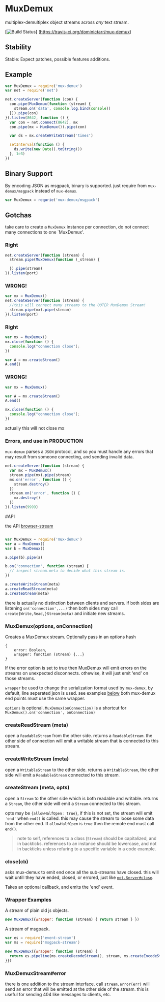 # MuxDemux

multiplex-demultiplex object streams across _any_ text stream.

[![Build Status](https://travis-ci.org/dominictarr/mux-demux.png)]
  (https://travis-ci.org/dominictarr/mux-demux)

## Stability

Stable: Expect patches, possible features additions.

## Example

``` js
var MuxDemux = require('mux-demux')
var net = require('net')

net.createServer(function (con) {
  con.pipe(MuxDemux(function (stream) {
    stream.on('data', console.log.bind(console))
  })).pipe(con)
}).listen(8642, function () {
  var con = net.connect(8642), mx
  con.pipe(mx = MuxDemux()).pipe(con)

  var ds = mx.createWriteStream('times')

  setInterval(function () {
    ds.write(new Date().toString())
  }, 1e3)
})
```

## Binary Support

By encoding JSON as msgpack, binary is supported.
just require from `mux-demux/msgpack` instead of `mux-demux`.

``` js
var MuxDemux = requrie('mux-demux/msgpack')
```

## Gotchas

take care to create a `MuxDemux` instance per connection,
do not connect many connections to one `MuxDemux'.

### Right

``` js
net.createServer(function (stream) {
  stream.pipe(MuxDemux(function (_stream) {

  }).pipe(stream)
}).listen(port)
```

### WRONG!
``` js
var mx = MuxDemux()
net.createServer(function (stream) {
  //this will connect many streams to the OUTER MuxDemux Stream!
  stream.pipe(mx).pipe(stream)
}).listen(port)
```
### Right

``` js
var mx = MuxDemux()
mx.close(function () {
  console.log("connection close");
})

var A = mx.createStream()
A.end()
```

### WRONG!
``` js
var mx = MuxDemux()

var A = mx.createStream()
A.end()

mx.close(function () {
  console.log("connection close");
})
```
actually this will not close mx

### Errors, and use in PRODUCTION

`mux-demux` parses a `JSON` protocol, and so you must handle any errors
that may result from someone connecting, and sending invalid data.

``` js
net.createServer(function (stream) {
  var mx = MuxDemux()
  stream.pipe(mx).pipe(stream)
  mx.on('error', function () {
    stream.destroy()
  })
  stream.on('error', function () {
    mx.destroy()
  })
}).listen(9999)
```

#API

the API [browser-stream](http://github.com/dominictarr/browser-stream#api)

``` js

var MuxDemux = require('mux-demux')
var a = MuxDemux()
var b = MuxDemux()

a.pipe(b).pipe(a)

b.on('connection', function (stream) {
  // inspect stream.meta to decide what this stream is.
})

a.createWriteStream(meta)
a.createReadStream(meta)
a.createStream(meta)

```
there is actually no distinction between clients and servers.
if both sides are listening `on('connection',...)` then both sides may call `create{Write,Read,}Stream(meta)` and initiate new streams.

### MuxDemux(options, onConnection)

Creates a MuxDemux stream. Optionally pass in an options hash

    {
        error: Boolean,
        wrapper: function (stream) {...}
    }

If the error option is set to true  then MuxDemux will emit errors on the
streams on unexpected disconnects. othewise, it will just emit 'end' on those streams.

`wrapper` be used to change the serialization format used by `mux-demux`,
by default, line seperated json is used. see examples [below](#wrapper_examples)
both mux-demux end points must use the same wrapper.

`options` is optional. `MuxDemux(onConnection)` is a shortcut
for `MuxDemux().on('connection', onConnection)`

### createReadStream (meta)

open a `ReadableStream` from the other side.
returns a `ReadableStream`.
the other side of connection will emit a writable stream that is connected to this stream.

### createWriteStream (meta)

open a `WritableStream` to the other side.
returns a `WritableStream`, the other side will emit a `ReadableStream` connected to this stream.

### createStream (meta, opts)

open a `Stream` to the other side which is both readable and writable.
returns a `Stream`, the other side will emit a `Stream` connected to this stream.

opts may be `{allowHalfOpen: true}`, if this is not set, the stream will emit
`'end'` when `end()` is called. this may cause the stream to loose some data
from the other end. If `allowHalfOpen` is `true` then the remote end must call `end()`.

> note to self, references to a class (`Stream`) should be capitalized, and in backticks.
> references to an instance should be lowercase, and not in backticks unless refuring to
> a specific variable in a code example.

### close(cb)

asks mux-demux to emit end once all the sub-streams have closed.
this will wait untill they have ended, closed, or errored, just like
[`net.Server#close`](http://nodejs.org/api/net.html#net_server_close_cb).

Takes an optional callback, and emits the 'end' event.

### Wrapper Examples

A stream of plain old js objects.

``` js
new MuxDemux({wrapper: function (stream) { return stream } })
```

A stream of msgpack.

``` js
var es = require('event-stream')
var ms = require('msgpack-stream')

new MuxDemux({wrapper: function (stream) {
  return es.pipeline(ms.createDecodeStream(), stream, ms.createEncodeStream())
}})

```

### MuxDemuxStream#error

there is one addition to the stream interface. call `stream.error(err)`
will send an error that will be emitted at the other side of the stream.
this is useful for sending 404 like messages to clients, etc.
